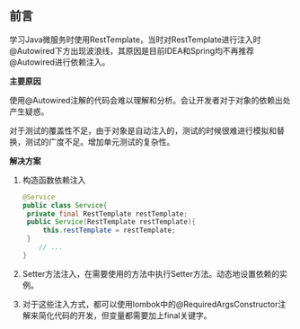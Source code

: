 ## 前言

学习Java微服务时使用RestTemplate，当时对RestTemplate进行注入时@Autowired下方出现波浪线，其原因是目前IDEA和Spring均不再推荐@Autowired进行依赖注入。



**主要原因**

使用@Autowired注解的代码会难以理解和分析。会让开发者对于对象的依赖出处产生疑惑。

对于测试的覆盖性不足，由于对象是自动注入的，测试的时候很难进行模拟和替换，测试的广度不足。增加单元测试的复杂性。

**解决方案**

1. 构造函数依赖注入

   ```java
   @Service
   public class Service{
   	private final RestTemplate restTemplate;
   	public Service(RestTemplate restTemplate){
   		this.restTemplate = restTemplate;
   	}
       // ...
   }
   ```

2. Setter方法注入，在需要使用的方法中执行Setter方法。动态地设置依赖的实例。

3. 对于这些注入方式，都可以使用lombok中的@RequiredArgsConstructor注解来简化代码的开发，但变量都需要加上final关键字。

   

